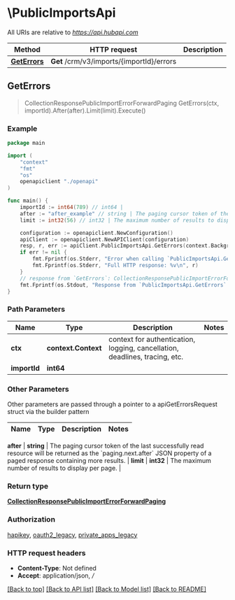 # \PublicImportsApi

All URIs are relative to *https://api.hubapi.com*

Method | HTTP request | Description
------------- | ------------- | -------------
[**GetErrors**](PublicImportsApi.md#GetErrors) | **Get** /crm/v3/imports/{importId}/errors | 



## GetErrors

> CollectionResponsePublicImportErrorForwardPaging GetErrors(ctx, importId).After(after).Limit(limit).Execute()



### Example

```go
package main

import (
    "context"
    "fmt"
    "os"
    openapiclient "./openapi"
)

func main() {
    importId := int64(789) // int64 | 
    after := "after_example" // string | The paging cursor token of the last successfully read resource will be returned as the `paging.next.after` JSON property of a paged response containing more results. (optional)
    limit := int32(56) // int32 | The maximum number of results to display per page. (optional)

    configuration := openapiclient.NewConfiguration()
    apiClient := openapiclient.NewAPIClient(configuration)
    resp, r, err := apiClient.PublicImportsApi.GetErrors(context.Background(), importId).After(after).Limit(limit).Execute()
    if err != nil {
        fmt.Fprintf(os.Stderr, "Error when calling `PublicImportsApi.GetErrors``: %v\n", err)
        fmt.Fprintf(os.Stderr, "Full HTTP response: %v\n", r)
    }
    // response from `GetErrors`: CollectionResponsePublicImportErrorForwardPaging
    fmt.Fprintf(os.Stdout, "Response from `PublicImportsApi.GetErrors`: %v\n", resp)
}
```

### Path Parameters


Name | Type | Description  | Notes
------------- | ------------- | ------------- | -------------
**ctx** | **context.Context** | context for authentication, logging, cancellation, deadlines, tracing, etc.
**importId** | **int64** |  | 

### Other Parameters

Other parameters are passed through a pointer to a apiGetErrorsRequest struct via the builder pattern


Name | Type | Description  | Notes
------------- | ------------- | ------------- | -------------

 **after** | **string** | The paging cursor token of the last successfully read resource will be returned as the &#x60;paging.next.after&#x60; JSON property of a paged response containing more results. | 
 **limit** | **int32** | The maximum number of results to display per page. | 

### Return type

[**CollectionResponsePublicImportErrorForwardPaging**](CollectionResponsePublicImportErrorForwardPaging.md)

### Authorization

[hapikey](../README.md#hapikey), [oauth2_legacy](../README.md#oauth2_legacy), [private_apps_legacy](../README.md#private_apps_legacy)

### HTTP request headers

- **Content-Type**: Not defined
- **Accept**: application/json, */*

[[Back to top]](#) [[Back to API list]](../README.md#documentation-for-api-endpoints)
[[Back to Model list]](../README.md#documentation-for-models)
[[Back to README]](../README.md)

